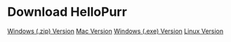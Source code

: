 # Download HelloPurr
[Windows (.zip) Version](drive.google.com)
[Mac Version](drive.google.com)
[Windows (.exe) Version](drive.google.com)
[Linux Version](drive.google.com)
